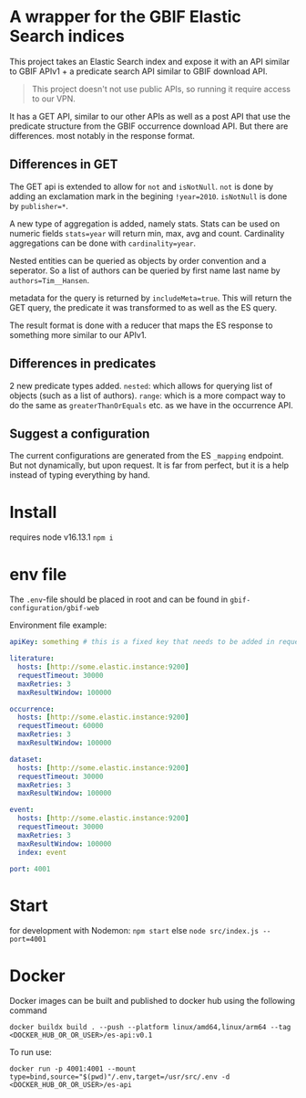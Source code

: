 # A wrapper for the GBIF Elastic Search indices
This project takes an Elastic Search index and expose it with an API similar to GBIF APIv1 + a predicate search API similar to GBIF download API.

> This project doesn't not use public APIs, so running it require access to our VPN.

It has a GET API, similar to our other APIs as well as a post API that use the predicate structure from the GBIF occurrence download API. But there are differences. most notably in the response format.

## Differences in GET
The GET api is extended to allow for `not` and `isNotNull`. `not` is done by adding an exclamation mark in the begining `!year=2010`. `isNotNull` is done by `publisher=*`.

A new type of aggregation is added, namely stats. Stats can be used on numeric fields `stats=year` will return min, max, avg and count. Cardinality aggregations can be done with `cardinality=year`.

Nested entities can be queried as objects by order convention and a seperator. So a list of authors can be queried by first name last name by `authors=Tim__Hansen`.

metadata for the query is returned by `includeMeta=true`. This will return the GET query, the predicate it was transformed to as well as the ES query.

The result format is done with a reducer that maps the ES response to something more similar to our APIv1.

## Differences in predicates
2 new predicate types added. 
`nested`: which allows for querying list of objects (such as a list of authors).
`range`: which is a more compact way to do the same as `greaterThanOrEquals` etc. as we have in the occurrence API.

## Suggest a configuration
The current configurations are generated from the ES `_mapping` endpoint. But not dynamically, but upon request. It is far from perfect, but it is a help instead of typing everything by hand.

# Install
requires node v16.13.1
`npm i`

# env file
The `.env`-file should be placed in root and can be found in `gbif-configuration/gbif-web`

Environment file example:
```yml
apiKey: something # this is a fixed key that needs to be added in requests. Since it is all behind vpn we could consider removing it

literature:
  hosts: [http://some.elastic.instance:9200]
  requestTimeout: 30000
  maxRetries: 3
  maxResultWindow: 100000

occurrence:
  hosts: [http://some.elastic.instance:9200]
  requestTimeout: 60000
  maxRetries: 3
  maxResultWindow: 100000

dataset:
  hosts: [http://some.elastic.instance:9200]
  requestTimeout: 30000
  maxRetries: 3
  maxResultWindow: 100000

event:
  hosts: [http://some.elastic.instance:9200]
  requestTimeout: 30000
  maxRetries: 3
  maxResultWindow: 100000
  index: event

port: 4001
```

# Start
for development with Nodemon: `npm start` else `node src/index.js --port=4001`


# Docker

Docker images can be built and published to docker hub using the following command
```
docker buildx build . --push --platform linux/amd64,linux/arm64 --tag <DOCKER_HUB_OR_OR_USER>/es-api:v0.1
```

To run use:
```
docker run -p 4001:4001 --mount type=bind,source="$(pwd)"/.env,target=/usr/src/.env -d <DOCKER_HUB_OR_OR_USER>/es-api 
```